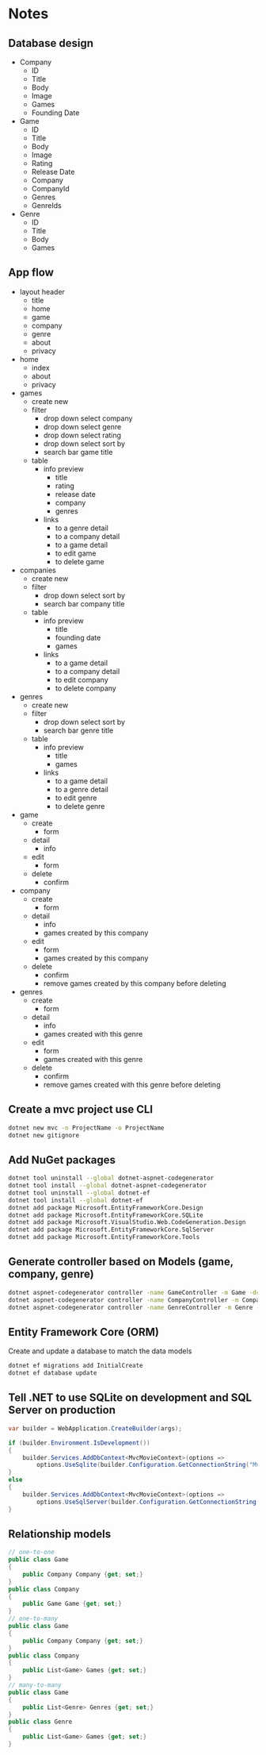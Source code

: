 # Notes

## Database design
- Company
	- ID
	- Title
	- Body
	- Image
	- Games
	- Founding Date
- Game
	- ID
	- Title
	- Body
	- Image
	- Rating
	- Release Date
	- Company
	- CompanyId
	- Genres
	- GenreIds
- Genre
	- ID
	- Title
	- Body
	- Games

## App flow
- layout header
	- title 
	- home
	- game
	- company
	- genre
	- about
	- privacy
- home 
	- index
	- about
	- privacy
- games
	- create new
	- filter
		- drop down select company 
		- drop down select genre
		- drop down select rating
		- drop down select sort by
		- search bar game title
	- table
		- info preview
			- title
			- rating
			- release date
			- company
			- genres
		- links
			- to a genre detail
			- to a company detail
			- to a game detail
			- to edit game
			- to delete game
- companies
	- create new
	- filter
		- drop down select sort by
		- search bar company title
	- table
		- info preview
			- title
			- founding date
			- games
		- links
			- to a game detail
			- to a company detail
			- to edit company
			- to delete company
- genres
	- create new
	- filter
		- drop down select sort by
		- search bar genre title
	- table
		- info preview
			- title
			- games
		- links
			- to a game detail
			- to a genre detail
			- to edit genre
			- to delete genre
- game
	- create 
		- form
	- detail
		- info
	- edit
		- form
	- delete
		- confirm
- company
	- create
		- form
	- detail
		- info
		- games created by this company
	- edit
		- form
		- games created by this company
	- delete
		- confirm
		- remove games created by this company before deleting
- genres
	- create
		- form
	- detail
		- info
		- games created with this genre
	- edit
		- form
		- games created with this genre
	- delete
		- confirm
		- remove games created with this genre before deleting

## Create a mvc project use CLI

```bash
dotnet new mvc -n ProjectName -o ProjectName
dotnet new gitignore
```

## Add NuGet packages

```bash
dotnet tool uninstall --global dotnet-aspnet-codegenerator
dotnet tool install --global dotnet-aspnet-codegenerator
dotnet tool uninstall --global dotnet-ef
dotnet tool install --global dotnet-ef
dotnet add package Microsoft.EntityFrameworkCore.Design
dotnet add package Microsoft.EntityFrameworkCore.SQLite
dotnet add package Microsoft.VisualStudio.Web.CodeGeneration.Design
dotnet add package Microsoft.EntityFrameworkCore.SqlServer
dotnet add package Microsoft.EntityFrameworkCore.Tools
```

## Generate controller based on Models (game, company, genre)

```bash
dotnet aspnet-codegenerator controller -name GameController -m Game -dc GameManagementMvc.Data.GameManagementMvcContext --relativeFolderPath Controllers --useDefaultLayout --referenceScriptLibraries --databaseProvider sqlite
dotnet aspnet-codegenerator controller -name CompanyController -m Company -dc GameManagementMvc.Data.GameManagementMvcContext --relativeFolderPath Controllers --useDefaultLayout --referenceScriptLibraries --databaseProvider sqlite
dotnet aspnet-codegenerator controller -name GenreController -m Genre -dc GameManagementMvc.Data.GameManagementMvcContext --relativeFolderPath Controllers --useDefaultLayout --referenceScriptLibraries --databaseProvider sqlite
```

## Entity Framework Core (ORM)
Create and update a database to match the data models

```bash
dotnet ef migrations add InitialCreate
dotnet ef database update
```

## Tell .NET to use SQLite on development and SQL Server on production

```csharp
var builder = WebApplication.CreateBuilder(args);

if (builder.Environment.IsDevelopment())
{
    builder.Services.AddDbContext<MvcMovieContext>(options =>
        options.UseSqlite(builder.Configuration.GetConnectionString("MvcMovieContext")));
}
else
{
    builder.Services.AddDbContext<MvcMovieContext>(options =>
        options.UseSqlServer(builder.Configuration.GetConnectionString("ProductionMvcMovieContext")));
}
```


## Relationship models
```csharp
// one-to-one
public class Game
{
	public Company Company {get; set;}
}
public class Company
{
	public Game Game {get; set;}
}
// one-to-many
public class Game
{
	public Company Company {get; set;}
}
public class Company
{
	public List<Game> Games {get; set;}
}
// many-to-many
public class Game
{
	public List<Genre> Genres {get; set;}
}
public class Genre
{
	public List<Game> Games {get; set;}
}
```
